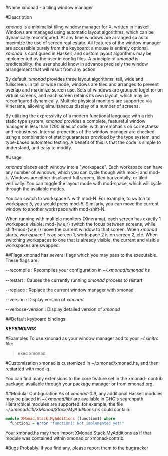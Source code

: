 #Name
xmonad - a tiling window manager

#Description

_xmonad_ is a minimalist tiling window manager for X, written in Haskell.
Windows are managed using automatic layout algorithms, which can be
dynamically reconfigured. At any time windows are arranged so as to
maximize the use of screen real estate. All features of the window manager
are accessible purely from the keyboard: a mouse is entirely optional.
_xmonad_ is configured in Haskell, and custom layout algorithms may be
implemented by the user in config files. A principle of _xmonad_ is
predictability: the user should know in advance precisely the window
arrangement that will result from any action.

By default, _xmonad_ provides three layout algorithms: tall, wide and
fullscreen. In tall or wide mode, windows are tiled and arranged to prevent
overlap and maximize screen use. Sets of windows are grouped together on
virtual screens, and each screen retains its own layout, which may be
reconfigured dynamically. Multiple physical monitors are supported via
Xinerama, allowing simultaneous display of a number of screens.

By utilizing the expressivity of a modern functional language with a rich
static type system, _xmonad_ provides a complete, featureful window manager
in less than 1200 lines of code, with an emphasis on correctness and
robustness. Internal properties of the window manager are checked using a
combination of static guarantees provided by the type system, and
type-based automated testing. A benefit of this is that the code is simple
to understand, and easy to modify.

#Usage

_xmonad_ places each window into a "workspace". Each workspace can have
any number of windows, which you can cycle though with mod-j and mod-k.
Windows are either displayed full screen, tiled horizontally, or tiled
vertically. You can toggle the layout mode with mod-space, which will cycle
through the available modes.

You can switch to workspace N with mod-N. For example, to switch to
workspace 5, you would press mod-5. Similarly, you can move the current
window to another workspace with mod-shift-N.

When running with multiple monitors (Xinerama), each screen has exactly 1
workspace visible. mod-{w,e,r} switch the focus between screens, while
shift-mod-{w,e,r} move the current window to that screen. When _xmonad_
starts, workspace 1 is on screen 1, workspace 2 is on screen 2, etc. When
switching workspaces to one that is already visible, the current and
visible workspaces are swapped.

##Flags
xmonad  has  several flags which  you may pass to the executable.
These flags are:

--recompile
:   Recompiles your configuration in _~/.xmonad/xmonad.hs_

--restart
:   Causes the currently running _xmonad_ process to restart

--replace
:   Replace the current window manager with xmonad

--version
:   Display version of _xmonad_

--verbose-version
:   Display detailed version of _xmonad_

##Default keyboard bindings

___KEYBINDINGS___

#Examples
To use xmonad as your window manager add to your _~/.xinitrc_ file:

> exec xmonad

#Customization
xmonad is customized in ~/.xmonad/xmonad.hs, and then restarted
with mod-q.

You can find many extensions to the core feature set in the xmonad-
contrib package, available through your  package  manager  or  from
[xmonad.org].

##Modular Configuration
As of _xmonad-0.9_, any additional Haskell modules may be placed in
_~/.xmonad/lib/_ are available in GHC's searchpath. Hierarchical modules
are supported: for example, the file
_~/.xmonad/lib/XMonad/Stack/MyAdditions.hs_ could contain:

```haskell
module XMonad.Stack.MyAdditions (function1) where
  function1 = error "function1: Not implemented yet!"
```

Your xmonad.hs may then import XMonad.Stack.MyAdditions as if that
module was contained within xmonad or xmonad-contrib.

#Bugs
Probably. If you find any, please report them to the [bugtracker]

[xmonad.org]: http://xmonad.org
[bugtracker]: https://github.com/xmonad/xmonad/issues
